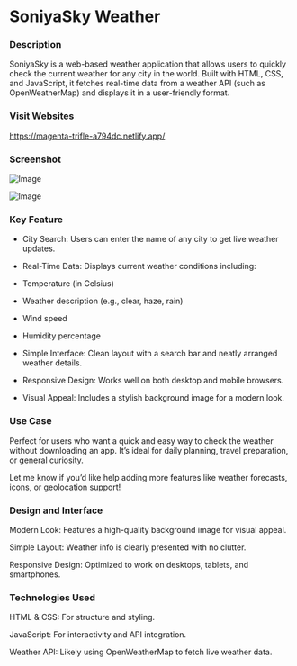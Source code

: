 

# SoniyaSky Weather 

### Description

SoniyaSky is a web-based weather application that allows users to quickly check the current weather for any city in the world. Built with HTML, CSS, and JavaScript, it fetches real-time data from a weather API (such as OpenWeatherMap) and displays it in a user-friendly format.

### Visit Websites 

https://magenta-trifle-a794dc.netlify.app/

### Screenshot

![Image](https://github.com/user-attachments/assets/7c695c8c-39c1-46c2-9ced-20a34de11e5f)

![Image](https://github.com/user-attachments/assets/75c793a9-796c-4628-b702-5c92ef14fb9c)



### Key Feature

- City Search: Users can enter the name of any city to get live weather updates.

- Real-Time Data: Displays current weather conditions including:

- Temperature (in Celsius)

- Weather description (e.g., clear, haze, rain)

- Wind speed

- Humidity percentage

- Simple Interface: Clean layout with a search bar and neatly arranged weather details.

- Responsive Design: Works well on both desktop and mobile browsers.

- Visual Appeal: Includes a stylish background image for a modern look.


### Use Case

Perfect for users who want a quick and easy way to check the weather without downloading an app. It’s ideal for daily planning, travel preparation, or general curiosity.

Let me know if you’d like help adding more features like weather forecasts, icons, or geolocation support!

###  Design and Interface

Modern Look: Features a high-quality background image for visual appeal.

Simple Layout: Weather info is clearly presented with no clutter.

Responsive Design: Optimized to work on desktops, tablets, and smartphones.

###  Technologies Used

HTML & CSS: For structure and styling.

JavaScript: For interactivity and API integration.

Weather API: Likely using OpenWeatherMap to fetch live weather data.
